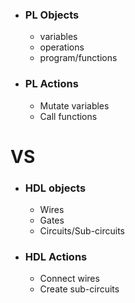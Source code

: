 
- ### **PL Objects**
	- variables 
	- operations
	- program/functions 
- ### PL Actions
	- Mutate variables
	- Call functions 
# VS

- ### HDL objects
	- Wires
	- Gates
	- Circuits/Sub-circuits
- ### HDL Actions 
	- Connect wires
	- Create sub-circuits 